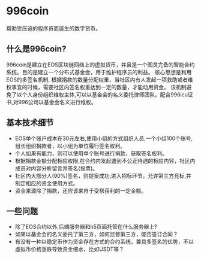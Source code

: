 # 996coin
帮助受压迫的程序员而诞生的数字货币。

什么是996coin?
---
996coin是建立在EOS区块链网络上的虚拟货币，并且是一个图灵完备的智能合约系统。目的是建立一个分布式基金会，用于维护程序员的利益。
核心思想是利用EOS的多签名机制, 根据捐款的数量分配权重，当社区内有人发起一项救助或者维权事宜的时候，需要社区内签名权重达到一定的数量，才能动用资金。
该机制避免了以个人身份组织维权主体,可以以基金会的名义委托律师团队。配合996icu证书,对996公司以基金会名义进行维权。

基本技术细节
---
* EOS单个账户成本在30元左右,使用小组的方式组织人员,一个小组100个账号,组长组织捐款者，以小组为单位履行签名权利。
* 个人如果有能力，则可以使用单个账号进行捐款，获取签名权利。
* 根据捐款金额分配相应权限,在合约内发起遭到不公正待遇的相应内容，社区内成员对内容分析留言并签名(投票)。
* 社区内大部分人(90%)签名，则提案成功,进入招标环节，允许第三方竞标,并制定相应的资金使用方式。
* 资金来源除了捐款，还应该来自于受帮获利的一定金额。

一些问题
---
* 除了EOS合约以外,后端服务器和h5页面托管在什么服务器上?
* 如果以基金会的名义委托了第三方，如何监督第三方，能否签订合同？
* 有没有一种以稳定币作为资金存在方式的合约系统，兼具多签名的优势，不以虚拟币价格涨跌导致资金缩水，比如USDT等？
